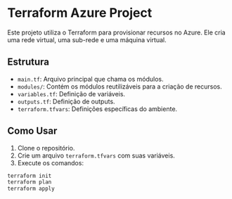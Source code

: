 # Terraform Azure Project

Este projeto utiliza o Terraform para provisionar recursos no Azure. Ele cria uma rede virtual, uma sub-rede e uma máquina virtual.

## Estrutura

- `main.tf`: Arquivo principal que chama os módulos.
- `modules/`: Contém os módulos reutilizáveis para a criação de recursos.
- `variables.tf`: Definição de variáveis.
- `outputs.tf`: Definição de outputs.
- `terraform.tfvars`: Definições específicas do ambiente.

## Como Usar

1. Clone o repositório.
2. Crie um arquivo `terraform.tfvars` com suas variáveis.
3. Execute os comandos:

```bash
terraform init
terraform plan
terraform apply
